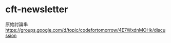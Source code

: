 cft-newsletter
==============
原始討論串 https://groups.google.com/d/topic/codefortomorrow/4E7WxdnMOHk/discussion